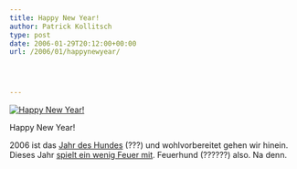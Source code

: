 ```yaml
---
title: Happy New Year!
author: Patrick Kollitsch
type: post
date: 2006-01-29T20:12:00+00:00
url: /2006/01/happynewyear/




---
```

<div class="flickr">
  <a href="http://www.flickr.com/photos/schreibblogade/92869519/" title="2006-01-30 152"><img src="//static.flickr.com/19/92869519_cbbad1410e.jpg" alt="Happy New Year!" /></a></p> 
  
  <p>
    Happy New Year!
  </p>
</div>

2006 ist das [Jahr des Hundes][1] (???) und wohlvorbereitet gehen wir hinein. Dieses Jahr [spielt ein wenig Feuer mit][2]. Feuerhund (??????) also. Na denn.

 [1]: http://de.wikipedia.org/wiki/Jahr_des_Hundes
 [2]: http://de.wikipedia.org/wiki/Chinesischer_Kalender